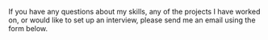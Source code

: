 If you have any questions about my skills, any of the projects I have worked
on, or would like to set up an interview, please send me an email using the
form below.
